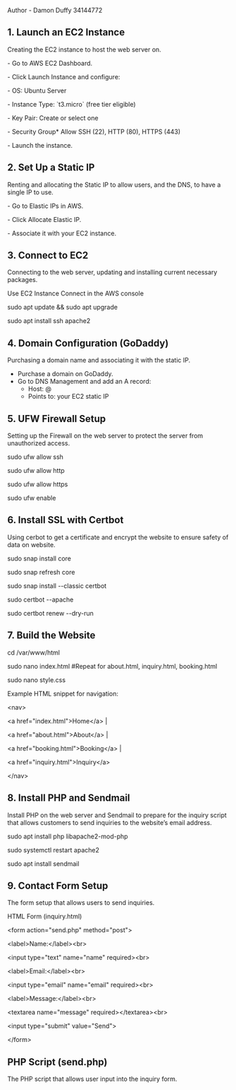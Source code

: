 Author - Damon Duffy 34144772

## 1\. Launch an EC2 Instance

Creating the EC2 instance to host the web server on.

\- Go to AWS EC2 Dashboard.

\- Click Launch Instance and configure:

\- OS: Ubuntu Server

\- Instance Type: \`t3.micro\` (free tier eligible)

\- Key Pair: Create or select one

\- Security Group\* Allow SSH (22), HTTP (80), HTTPS (443)

\- Launch the instance.

## 2\. Set Up a Static IP

Renting and allocating the Static IP to allow users, and the DNS, to have a single IP to use.

\- Go to Elastic IPs in AWS.

\- Click Allocate Elastic IP.

\- Associate it with your EC2 instance.

## 3\. Connect to EC2

Connecting to the web server, updating and installing current necessary packages.

Use EC2 Instance Connect in the AWS console

sudo apt update && sudo apt upgrade

sudo apt install ssh apache2

## 4\. Domain Configuration (GoDaddy)

Purchasing a domain name and associating it with the static IP.

- Purchase a domain on GoDaddy.
- Go to DNS Management and add an A record:
  - Host: @
  - Points to: your EC2 static IP

## 5\. UFW Firewall Setup

Setting up the Firewall on the web server to protect the server from unauthorized access.

sudo ufw allow ssh

sudo ufw allow http

sudo ufw allow https

sudo ufw enable

## 6\. Install SSL with Certbot

Using cerbot to get a certificate and encrypt the website to ensure safety of data on website.

sudo snap install core

sudo snap refresh core

sudo snap install --classic certbot

sudo certbot --apache

sudo certbot renew --dry-run

## 7\. Build the Website

cd /var/www/html

sudo nano index.html #Repeat for about.html, inquiry.html, booking.html

sudo nano style.css

Example HTML snippet for navigation:

&lt;nav&gt;

&lt;a href="index.html"&gt;Home&lt;/a&gt; |

&lt;a href="about.html"&gt;About&lt;/a&gt; |

&lt;a href="booking.html"&gt;Booking&lt;/a&gt; |

&lt;a href="inquiry.html"&gt;Inquiry&lt;/a&gt;

&lt;/nav&gt;

## 8\. Install PHP and Sendmail

Install PHP on the web server and Sendmail to prepare for the inquiry script that allows customers to send inquiries to the website’s email address.

sudo apt install php libapache2-mod-php

sudo systemctl restart apache2

sudo apt install sendmail

## 9\. Contact Form Setup

The form setup that allows users to send inquiries.

HTML Form (inquiry.html)

&lt;form action="send.php" method="post"&gt;

&lt;label&gt;Name:&lt;/label&gt;&lt;br&gt;

&lt;input type="text" name="name" required&gt;&lt;br&gt;

&lt;label&gt;Email:&lt;/label&gt;&lt;br&gt;

&lt;input type="email" name="email" required&gt;&lt;br&gt;

&lt;label&gt;Message:&lt;/label&gt;&lt;br&gt;

&lt;textarea name="message" required&gt;&lt;/textarea&gt;&lt;br&gt;

&lt;input type="submit" value="Send"&gt;

&lt;/form&gt;

## PHP Script (send.php)

The PHP script that allows user input into the inquiry form.

<?php

// Check if the form was submitted using the POST method

if ($\_SERVER\["REQUEST_METHOD"\] == "POST") {

// The email address where you want to receive inquiries

$to = "email@example.com"; // <-- Receiving email

// Subject line of the email you will receive

$subject = "New Inquiry from WebifyDubai";

// Get the user's name, email, and message from the POST request

// htmlspecialchars is used to sanitize input to prevent XSS attacks

$name = htmlspecialchars($\_POST\["name"\]);

$email = htmlspecialchars($\_POST\["email"\]);

$message = htmlspecialchars($\_POST\["message"\]);

// Construct the body of the email using the submitted form data

$body = "Name: $name\\nEmail: $email\\nMessage:\\n$message";

// Set the "From" header so it appears to come from the user's email

$headers = "From: $email";

// Use the built-in mail function to send the email

// Returns true if successful, false otherwise

if (mail($to, $subject, $body, $headers)) {

// If the email is sent successfully, show a success message

echo "&lt;h1&gt;Thank you! Your message has been sent.&lt;/h1&gt;";

} else {

// If the mail function fails, show an error message

echo "&lt;h1&gt;Sorry, something went wrong. Please try again later.&lt;/h1&gt;";

}

} else {

// If the page is accessed directly (not via form submission), show an error

echo "&lt;h1&gt;Invalid request&lt;/h1&gt;";

}

?>
